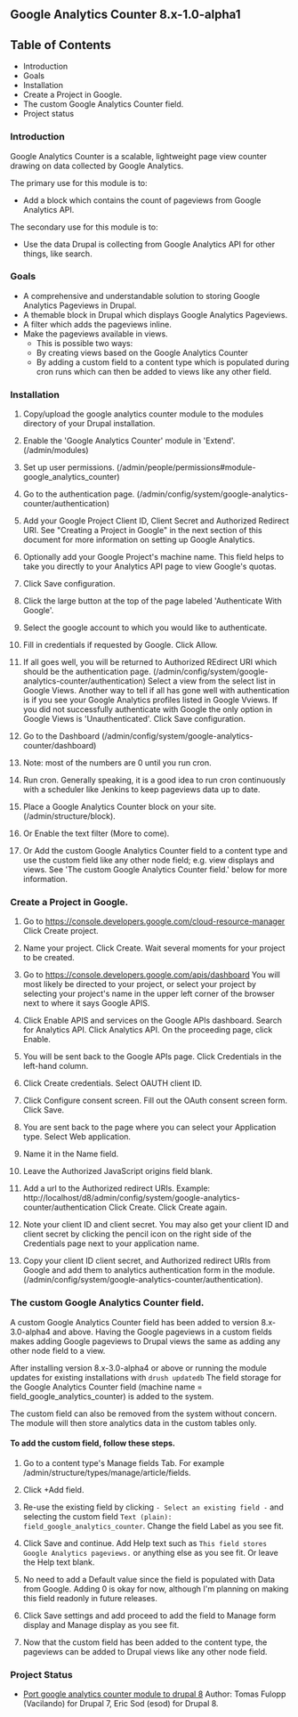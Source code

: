 Google Analytics Counter 8.x-1.0-alpha1
---------------------------------------

Table of Contents
-----------------

* Introduction
* Goals
* Installation
* Create a Project in Google.
* The custom Google Analytics Counter field.
* Project status

### Introduction

Google Analytics Counter is a scalable, lightweight page view counter drawing
on data collected by Google Analytics.

The primary use for this module is to:

- Add a block which contains the count of pageviews from Google Analytics API.

The secondary use for this module is to:

- Use the data Drupal is collecting from Google Analytics API for other things, like search.

### Goals

- A comprehensive and understandable solution to storing Google Analytics Pageviews in Drupal.
- A themable block in Drupal which displays Google Analytics Pageviews.
- A filter which adds the pageviews inline.
- Make the pageviews available in views.
  - This is possible two ways:
  - By creating views based on the Google Analytics Counter
  - By adding a custom field to a content type which is populated during cron runs
    which can then be added to views like any other field.

### Installation

1. Copy/upload the google analytics counter module to the modules directory of
   your Drupal installation.

2. Enable the 'Google Analytics Counter' module in 'Extend'.
   (/admin/modules)

3. Set up user permissions. (/admin/people/permissions#module-google_analytics_counter)

4. Go to the authentication page. (/admin/config/system/google-analytics-counter/authentication)

5. Add your Google Project Client ID, Client Secret and Authorized Redirect URI. 
   See "Creating a Project in Google" in the next section of this document 
   for more information on setting up Google Analytics.

6. Optionally add your Google Project's machine name. This field helps to take 
   you directly to your Analytics API page to view Google's quotas.

7. Click Save configuration.

8. Click the large button at the top of the page labeled 'Authenticate With Google'.

9. Select the google account to which you would like to authenticate.

10. Fill in credentials if requested by Google.
    Click Allow.

11. If all goes well, you will be returned to Authorized REdirect URI which
    should be the authentication page. 
    (/admin/config/system/google-analytics-counter/authentication)
    Select a view from the select list in Google Views. Another way to tell
    if all has gone well with authentication is if you see your Google Analytics
    profiles listed in Google Vviews. If you did not successfully authenticate 
    with Google the only option in Google Views is 'Unauthenticated'.
    Click Save configuration.

12. Go to the Dashboard (/admin/config/system/google-analytics-counter/dashboard)

13. Note: most of the numbers are 0 until you run cron.

14. Run cron. Generally speaking, it is a good idea to run cron continuously
    with a scheduler like Jenkins to keep pageviews data up to date.

15. Place a Google Analytics Counter block on your site.
    (/admin/structure/block).

16. Or Enable the text filter (More to come).

17. Or Add the custom Google Analytics Counter field to a content type and use
    the custom field like any other node field; e.g. view displays and views.
    See 'The custom Google Analytics Counter field.' below for more information.

### Create a Project in Google.

1. Go to https://console.developers.google.com/cloud-resource-manager
   Click Create project.

2. Name your project.
   Click Create. Wait several moments for your project to be created.

3. Go to https://console.developers.google.com/apis/dashboard
   You will most likely be directed to your project, or select your project by
   selecting your project's name in the upper left corner of the browser next to
   where it says Google APIS.

4. Click Enable APIS and services on the Google APIs dashboard.
   Search for Analytics API.
   Click Analytics API.
   On the proceeding page, click Enable.

5. You will be sent back to the Google APIs page. Click Credentials in the 
   left-hand column.

6. Click Create credentials. Select OAUTH client ID.

7. Click Configure consent screen.
   Fill out the OAuth consent screen form.
   Click Save.

8. You are sent back to the page where you can select your Application type.
   Select Web application.

9. Name it in the Name field.

10. Leave the Authorized JavaScript origins field blank.

11. Add a url to the Authorized redirect URIs.
    Example: http://localhost/d8/admin/config/system/google-analytics-counter/authentication
    Click Create.
    Click Create again.

12. Note your client ID and client secret.
    You may also get your client ID and client secret by clicking the pencil icon
    on the right side of the Credentials page next to your application name.

13. Copy your client ID client secret, and Authorized redirect URIs from Google
     and add them to analytics authentication form in the module.
     (/admin/config/system/google-analytics-counter/authentication).

### The custom Google Analytics Counter field.

A custom Google Analytics Counter field has been added to version 8.x-3.0-alpha4
and above. Having the Google pageviews in a custom fields makes adding Google
pageviews to Drupal views the same as adding any other node field to a view.

After installing version 8.x-3.0-alpha4 or above or running the module updates
for existing installations with `drush updatedb` The field storage for the 
Google Analytics Counter field (machine name = field_google_analytics_counter)
is added to the system.

The custom field can also be removed from the system without concern. The module
will then store analytics data in the custom tables only.

#### To add the custom field, follow these steps.

1. Go to a content type's Manage fields Tab.
   For example /admin/structure/types/manage/article/fields.

2. Click +Add field.

3. Re-use the existing field by clicking `- Select an existing field -` and
   selecting the custom field `Text (plain): field_google_analytics_counter`.
   Change the field Label as you see fit.

4. Click Save and continue.
   Add Help text such as `This field stores Google Analytics pageviews.`
   or anything else as you see fit. Or leave the Help text blank.

5. No need to add a Default value since the field is populated with Data from Google.
   Adding 0 is okay for now, although I'm planning on making this field readonly
   in future releases.

6. Click Save settings and add proceed to add the field to Manage form display 
   and Manage display as you see fit.

7. Now that the custom field has been added to the content type, the pageviews
   can be added to Drupal views like any other node field.

### Project Status

- [Port google analytics counter module to drupal 8](https://www.drupal.org/project/google_analytics_counter/issues/2695915)
Author: Tomas Fulopp (Vacilando) for Drupal 7, Eric Sod (esod) for Drupal 8.

